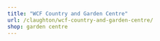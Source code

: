 ```yaml
---
title: "WCF Country and Garden Centre"
url: /claughton/wcf-country-and-garden-centre/
shop: garden centre
---
```

